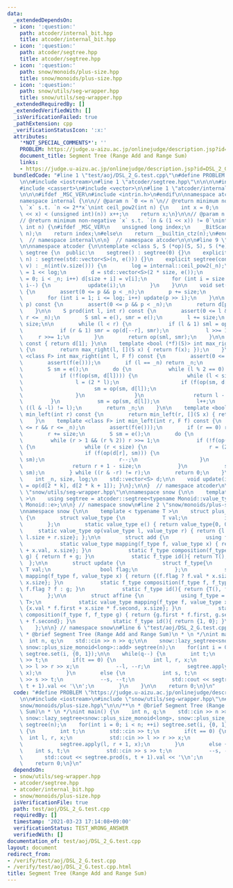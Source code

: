 ```yaml
---
data:
  _extendedDependsOn:
  - icon: ':question:'
    path: atcoder/internal_bit.hpp
    title: atcoder/internal_bit.hpp
  - icon: ':question:'
    path: atcoder/segtree.hpp
    title: atcoder/segtree.hpp
  - icon: ':question:'
    path: snow/monoids/plus-size.hpp
    title: snow/monoids/plus-size.hpp
  - icon: ':question:'
    path: snow/utils/seg-wrapper.hpp
    title: snow/utils/seg-wrapper.hpp
  _extendedRequiredBy: []
  _extendedVerifiedWith: []
  _isVerificationFailed: true
  _pathExtension: cpp
  _verificationStatusIcon: ':x:'
  attributes:
    '*NOT_SPECIAL_COMMENTS*': ''
    PROBLEM: https://judge.u-aizu.ac.jp/onlinejudge/description.jsp?id=DSL_2_G
    document_title: Segment Tree (Range Add and Range Sum)
    links:
    - https://judge.u-aizu.ac.jp/onlinejudge/description.jsp?id=DSL_2_G
  bundledCode: "#line 1 \"test/aoj/DSL_2_G.test.cpp\"\n#define PROBLEM \"https://judge.u-aizu.ac.jp/onlinejudge/description.jsp?id=DSL_2_G\"\
    \n\n#include <iostream>\n#line 1 \"atcoder/segtree.hpp\"\n\n\n\n#include <algorithm>\n\
    #include <cassert>\n#include <vector>\n\n#line 1 \"atcoder/internal_bit.hpp\"\n\
    \n\n\n#ifdef _MSC_VER\n#include <intrin.h>\n#endif\n\nnamespace atcoder {\n\n\
    namespace internal {\n\n// @param n `0 <= n`\n// @return minimum non-negative\
    \ `x` s.t. `n <= 2**x`\nint ceil_pow2(int n) {\n    int x = 0;\n    while ((1U\
    \ << x) < (unsigned int)(n)) x++;\n    return x;\n}\n\n// @param n `1 <= n`\n\
    // @return minimum non-negative `x` s.t. `(n & (1 << x)) != 0`\nint bsf(unsigned\
    \ int n) {\n#ifdef _MSC_VER\n    unsigned long index;\n    _BitScanForward(&index,\
    \ n);\n    return index;\n#else\n    return __builtin_ctz(n);\n#endif\n}\n\n}\
    \  // namespace internal\n\n}  // namespace atcoder\n\n\n#line 9 \"atcoder/segtree.hpp\"\
    \n\nnamespace atcoder {\n\ntemplate <class S, S (*op)(S, S), S (*e)()> struct\
    \ segtree {\n  public:\n    segtree() : segtree(0) {}\n    explicit segtree(int\
    \ n) : segtree(std::vector<S>(n, e())) {}\n    explicit segtree(const std::vector<S>&\
    \ v) : _n(int(v.size())) {\n        log = internal::ceil_pow2(_n);\n        size\
    \ = 1 << log;\n        d = std::vector<S>(2 * size, e());\n        for (int i\
    \ = 0; i < _n; i++) d[size + i] = v[i];\n        for (int i = size - 1; i >= 1;\
    \ i--) {\n            update(i);\n        }\n    }\n\n    void set(int p, S x)\
    \ {\n        assert(0 <= p && p < _n);\n        p += size;\n        d[p] = x;\n\
    \        for (int i = 1; i <= log; i++) update(p >> i);\n    }\n\n    S get(int\
    \ p) const {\n        assert(0 <= p && p < _n);\n        return d[p + size];\n\
    \    }\n\n    S prod(int l, int r) const {\n        assert(0 <= l && l <= r &&\
    \ r <= _n);\n        S sml = e(), smr = e();\n        l += size;\n        r +=\
    \ size;\n\n        while (l < r) {\n            if (l & 1) sml = op(sml, d[l++]);\n\
    \            if (r & 1) smr = op(d[--r], smr);\n            l >>= 1;\n       \
    \     r >>= 1;\n        }\n        return op(sml, smr);\n    }\n\n    S all_prod()\
    \ const { return d[1]; }\n\n    template <bool (*f)(S)> int max_right(int l) const\
    \ {\n        return max_right(l, [](S x) { return f(x); });\n    }\n    template\
    \ <class F> int max_right(int l, F f) const {\n        assert(0 <= l && l <= _n);\n\
    \        assert(f(e()));\n        if (l == _n) return _n;\n        l += size;\n\
    \        S sm = e();\n        do {\n            while (l % 2 == 0) l >>= 1;\n\
    \            if (!f(op(sm, d[l]))) {\n                while (l < size) {\n   \
    \                 l = (2 * l);\n                    if (f(op(sm, d[l]))) {\n \
    \                       sm = op(sm, d[l]);\n                        l++;\n   \
    \                 }\n                }\n                return l - size;\n   \
    \         }\n            sm = op(sm, d[l]);\n            l++;\n        } while\
    \ ((l & -l) != l);\n        return _n;\n    }\n\n    template <bool (*f)(S)> int\
    \ min_left(int r) const {\n        return min_left(r, [](S x) { return f(x); });\n\
    \    }\n    template <class F> int min_left(int r, F f) const {\n        assert(0\
    \ <= r && r <= _n);\n        assert(f(e()));\n        if (r == 0) return 0;\n\
    \        r += size;\n        S sm = e();\n        do {\n            r--;\n   \
    \         while (r > 1 && (r % 2)) r >>= 1;\n            if (!f(op(d[r], sm)))\
    \ {\n                while (r < size) {\n                    r = (2 * r + 1);\n\
    \                    if (f(op(d[r], sm))) {\n                        sm = op(d[r],\
    \ sm);\n                        r--;\n                    }\n                }\n\
    \                return r + 1 - size;\n            }\n            sm = op(d[r],\
    \ sm);\n        } while ((r & -r) != r);\n        return 0;\n    }\n\n  private:\n\
    \    int _n, size, log;\n    std::vector<S> d;\n\n    void update(int k) { d[k]\
    \ = op(d[2 * k], d[2 * k + 1]); }\n};\n\n}  // namespace atcoder\n\n\n#line 3\
    \ \"snow/utils/seg-wrapper.hpp\"\n\nnamespace snow {\n\n    template < class Monoid\
    \ >\n    using segtree = atcoder::segtree<typename Monoid::value_type, Monoid::op,\
    \ Monoid::e>;\n\n} // namespace snow\n#line 2 \"snow/monoids/plus-size.hpp\"\n\
    \nnamespace snow {\n\n    template < typename T >\n    struct plus_size_monoid\
    \ {\n        struct value_type {\n            T val;\n            int size;\n\
    \        };\n        static value_type e() { return value_type{0, 0}; };\n   \
    \     static value_type op(value_type l, value_type r) { return {l.val + r.val,\
    \ l.size + r.size}; };\n\n        struct add {\n            using f_type = T;\n\
    \            static value_type mapping(f_type f, value_type x) { return {f * x.size\
    \ + x.val, x.size}; }\n            static f_type composition(f_type f, f_type\
    \ g) { return f + g; }\n            static f_type id(){ return T(); }\n      \
    \  };\n\n        struct update {\n            struct f_type{\n               \
    \ T val;\n                bool flag;\n            };\n            static value_type\
    \ mapping(f_type f, value_type x) { return {(f.flag ? f.val * x.size : x.val),\
    \ x.size}; }\n            static f_type composition(f_type f, f_type g) { return\
    \ f.flag ? f : g; }\n            static f_type id(){ return {T(), false}; }\n\
    \        };\n\n        struct affine {\n            using f_type = std::pair<T,\
    \ T>;\n            static value_type mapping(f_type f, value_type x) { return\
    \ {x.val * f.first + x.size * f.second, x.size}; }\n            static f_type\
    \ composition(f_type f, f_type g) { return {g.first * f.first, g.second * f.first\
    \ + f.second}; }\n            static f_type id(){ return {1, 0}; }\n        };\n\
    \    };\n\n} // namespace snow\n#line 6 \"test/aoj/DSL_2_G.test.cpp\"\n\n/**\n\
    \ * @brief Segment Tree (Range Add and Range Sum)\n * \n */\nint main() {\n  \
    \  int n, q;\n    std::cin >> n >> q;\n\n    snow::lazy_segtree<snow::plus_size_monoid<long>,\
    \ snow::plus_size_monoid<long>::add> segtree(n);\n    for(int i = 0; i < n; ++i)\
    \ segtree.set(i, {0, 1});\n\n    while(q--) {\n        int t;\n        std::cin\
    \ >> t;\n        if(t == 0) {\n            int l, r, x;\n            std::cin\
    \ >> l >> r >> x;\n            --l, --r;\n            segtree.apply(l, r + 1,\
    \ x);\n        }\n        else {\n            int s, t;\n            std::cin\
    \ >> s >> t;\n            --s, --t;\n            std::cout << segtree.prod(s,\
    \ t + 1).val << '\\n';\n        }\n    }\n\n    return 0;\n}\n"
  code: "#define PROBLEM \"https://judge.u-aizu.ac.jp/onlinejudge/description.jsp?id=DSL_2_G\"\
    \n\n#include <iostream>\n#include \"snow/utils/seg-wrapper.hpp\"\n#include \"\
    snow/monoids/plus-size.hpp\"\n\n/**\n * @brief Segment Tree (Range Add and Range\
    \ Sum)\n * \n */\nint main() {\n    int n, q;\n    std::cin >> n >> q;\n\n   \
    \ snow::lazy_segtree<snow::plus_size_monoid<long>, snow::plus_size_monoid<long>::add>\
    \ segtree(n);\n    for(int i = 0; i < n; ++i) segtree.set(i, {0, 1});\n\n    while(q--)\
    \ {\n        int t;\n        std::cin >> t;\n        if(t == 0) {\n          \
    \  int l, r, x;\n            std::cin >> l >> r >> x;\n            --l, --r;\n\
    \            segtree.apply(l, r + 1, x);\n        }\n        else {\n        \
    \    int s, t;\n            std::cin >> s >> t;\n            --s, --t;\n     \
    \       std::cout << segtree.prod(s, t + 1).val << '\\n';\n        }\n    }\n\n\
    \    return 0;\n}\n"
  dependsOn:
  - snow/utils/seg-wrapper.hpp
  - atcoder/segtree.hpp
  - atcoder/internal_bit.hpp
  - snow/monoids/plus-size.hpp
  isVerificationFile: true
  path: test/aoj/DSL_2_G.test.cpp
  requiredBy: []
  timestamp: '2021-03-23 17:14:08+09:00'
  verificationStatus: TEST_WRONG_ANSWER
  verifiedWith: []
documentation_of: test/aoj/DSL_2_G.test.cpp
layout: document
redirect_from:
- /verify/test/aoj/DSL_2_G.test.cpp
- /verify/test/aoj/DSL_2_G.test.cpp.html
title: Segment Tree (Range Add and Range Sum)
---
```

